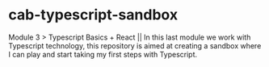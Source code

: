 # cab-typescript-sandbox
Module 3 > Typescript Basics + React ||  In this last module we work with Typescript technology, this repository is aimed at creating a sandbox where I can play and start taking my first steps with Typescript.  
